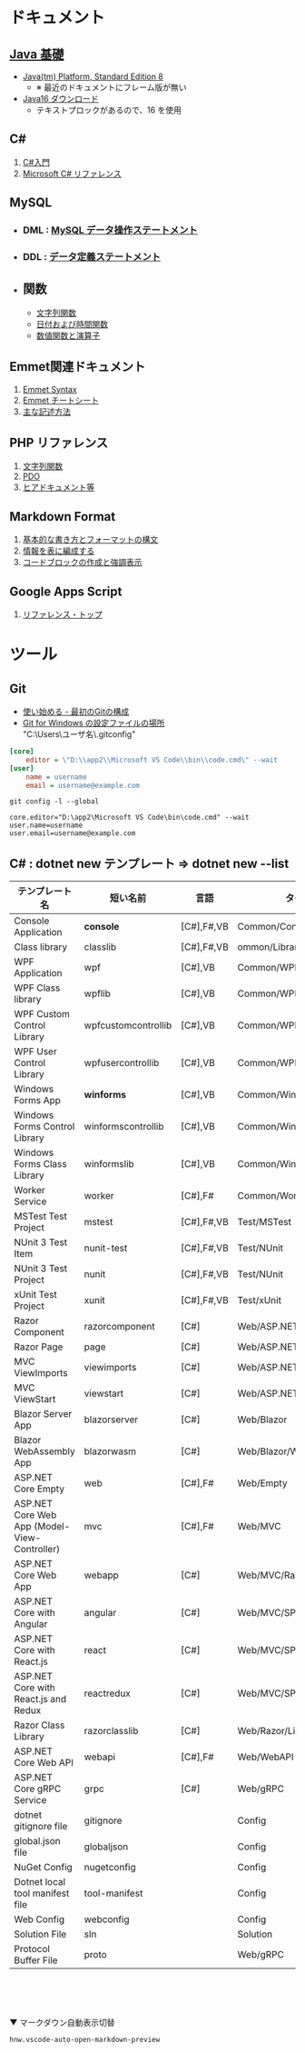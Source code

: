 # ドキュメント

## [Java 基礎](https://java-code.jp/)
- [Java(tm) Platform, Standard Edition 8](https://docs.oracle.com/javase/jp/8/docs/api/)
	- ※ 最近のドキュメントにフレーム版が無い
- [Java16 ダウンロード](http://jdk.java.net/java-se-ri/16)
	- テキストプロックがあるので、16 を使用

## C#
1. [C#入門](https://www.tohoho-web.com/ex/c-sharp.html)
2. [Microsoft C# リファレンス](https://docs.microsoft.com/ja-jp/dotnet/csharp/language-reference/)

## MySQL
- ### DML : [MySQL データ操作ステートメント](https://dev.mysql.com/doc/refman/5.6/ja/sql-syntax-data-manipulation.html)
- ### DDL : [データ定義ステートメント](https://dev.mysql.com/doc/refman/5.6/ja/sql-syntax-data-definition.html)

- ## 関数
	- [文字列関数](https://dev.mysql.com/doc/refman/5.6/ja/string-functions.html)
	- [日付および時間関数](https://dev.mysql.com/doc/refman/5.6/ja/date-and-time-functions.html)
	- [数値関数と演算子](https://dev.mysql.com/doc/refman/5.6/ja/numeric-functions.html)

## Emmet関連ドキュメント
1. [Emmet Syntax](https://docs.emmet.io/abbreviations/syntax/)
2. [Emmet チートシート](https://docs.emmet.io/cheat-sheet/)
3. [主な記述方法](https://blog.proglus.jp/4428/#i-2)

## PHP リファレンス
1. [文字列関数](https://www.php.net/manual/ja/ref.strings.php)
2. [PDO](https://www.php.net/manual/ja/book.pdo.php)
3. [ヒアドキュメント等](https://www.php.net/manual/ja/language.types.string.php)

## Markdown Format
1. [基本的な書き方とフォーマットの構文](https://docs.github.com/ja/github/writing-on-github/getting-started-with-writing-and-formatting-on-github/basic-writing-and-formatting-syntax)
2. [情報を表に編成する](https://docs.github.com/ja/github/writing-on-github/working-with-advanced-formatting/organizing-information-with-tables)
3. [コードブロックの作成と強調表示](https://docs.github.com/ja/github/writing-on-github/working-with-advanced-formatting/creating-and-highlighting-code-blocks)

## Google Apps Script
1. [リファレンス・トップ](https://developers.google.com/apps-script/reference)

# ツール

>

## Git
- [使い始める - 最初のGitの構成](https://git-scm.com/book/ja/v2/%E4%BD%BF%E3%81%84%E5%A7%8B%E3%82%81%E3%82%8B-%E6%9C%80%E5%88%9D%E3%81%AEGit%E3%81%AE%E6%A7%8B%E6%88%90)
- [Git for Windows の設定ファイルの場所](https://qiita.com/masmatsum/items/da780bed0472bfd74fa8)\
"C:\Users\ユーザ名\\.gitconfig"
```ini
[core]
	editor = \"D:\\app2\\Microsoft VS Code\\bin\\code.cmd\" --wait
[user]
	name = username
	email = username@example.com
```
```
git config -l --global
```
```
core.editor="D:\app2\Microsoft VS Code\bin\code.cmd" --wait
user.name=username
user.email=username@example.com
```
## C# : dotnet new テンプレート => dotnet new --list

| テンプレート名                              |          短い名前   |                言語   |        タグ
| -------------------------------------------- | ------------------ | ---------- |  ----------------------
| Console Application                        | **console**        |      [C#],F#,VB | Common/Console
| Class library                              |  classlib          |   [C#],F#,VB  | ommon/Library
| WPF Application                            |  wpf               |   [C#],VB     | Common/WPF
| WPF Class library                          |   wpflib           |    [C#],VB    |  Common/WPF
| WPF Custom Control Library                 |   wpfcustomcontrollib | [C#],VB     | Common/WPF
| WPF User Control Library                   |   wpfusercontrollib   | [C#],VB     | Common/WPF
| Windows Forms App                          |   **winforms**        |     [C#],VB   |   Common/WinForms
| Windows Forms Control Library              |   winformscontrollib  | [C#],VB     | Common/WinForms
| Windows Forms Class Library                |   winformslib         | [C#],VB     | Common/WinForms
| Worker Service                             |   worker              | [C#],F#     | Common/Worker/Web
| MSTest Test Project                        |   mstest              | [C#],F#,VB  | Test/MSTest
| NUnit 3 Test Item                          |   nunit-test          | [C#],F#,VB  | Test/NUnit
| NUnit 3 Test Project                       |   nunit               | [C#],F#,VB  | Test/NUnit
| xUnit Test Project                         |   xunit               | [C#],F#,VB  | Test/xUnit
| Razor Component                            |   razorcomponent      | [C#]        | Web/ASP.NET
| Razor Page                                 |   page                | [C#]        | Web/ASP.NET
| MVC ViewImports                            |   viewimports         | [C#]        | Web/ASP.NET
| MVC ViewStart                              |   viewstart           | [C#]        | Web/ASP.NET
| Blazor Server App                          |   blazorserver        | [C#]        | Web/Blazor
| Blazor WebAssembly App                     |   blazorwasm          | [C#]        | Web/Blazor/WebAssembly
| ASP.NET Core Empty                         |   web                 | [C#],F#     | Web/Empty
| ASP.NET Core Web App (Model-View-Controller) | mvc                 | [C#],F#     | Web/MVC
| ASP.NET Core Web App                        |  webapp              | [C#]        | Web/MVC/Razor Pages
| ASP.NET Core with Angular                   |  angular             | [C#]        | Web/MVC/SPA
| ASP.NET Core with React.js                  |  react               | [C#]        | Web/MVC/SPA
| ASP.NET Core with React.js and Redux        |  reactredux          | [C#]        | Web/MVC/SPA
| Razor Class Library                         |  razorclasslib       | [C#]        | Web/Razor/Library
| ASP.NET Core Web API                        |  webapi              | [C#],F#     | Web/WebAPI
| ASP.NET Core gRPC Service                   |  grpc                | [C#]        | Web/gRPC
| dotnet gitignore file                       |  gitignore           |             | Config
| global.json file                            |  globaljson          |             | Config
| NuGet Config                                |  nugetconfig         |             | Config
| Dotnet local tool manifest file             |  tool-manifest       |             | Config
| Web Config                                  |  webconfig           |             | Config
| Solution File                               |  sln                 |             | Solution
| Protocol Buffer File                        |  proto               |             | Web/gRPC



\
\
\
\
▼ マークダウン自動表示切替
```
hnw.vscode-auto-open-markdown-preview
```
